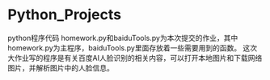 # Python_Projects
python程序代码
homework.py和baiduTools.py为本次提交的作业，其中homework.py为主程序，baiduTools.py里面存放着一些需要用到的函数。
这次大作业写的程序是有关百度AI人脸识别的相关内容，可以打开本地图片和下载网络图片，并解析图片中的人脸信息。
